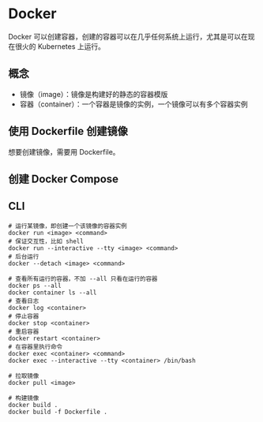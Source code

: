 # Docker

Docker 可以创建容器，创建的容器可以在几乎任何系统上运行，尤其是可以在现在很火的 Kubernetes 上运行。

## 概念

- 镜像（image）：镜像是构建好的静态的容器模版
- 容器（container）：一个容器是镜像的实例，一个镜像可以有多个容器实例

## 使用 Dockerfile 创建镜像

想要创建镜像，需要用 Dockerfile。

## 创建 Docker Compose

## CLI

```shell
# 运行某镜像，即创建一个该镜像的容器实例
docker run <image> <command>
# 保证交互性，比如 shell
docker run --interactive --tty <image> <command>
# 后台运行
docker --detach <image> <command>

# 查看所有运行的容器，不加 --all 只看在运行的容器
docker ps --all
docker container ls --all
# 查看日志
docker log <container>
# 停止容器
docker stop <container>
# 重启容器
docker restart <container>
# 在容器里执行命令
docker exec <container> <command>
docker exec --interactive --tty <container> /bin/bash

# 拉取镜像
docker pull <image>

# 构建镜像
docker build .
docker build -f Dockerfile .
```
